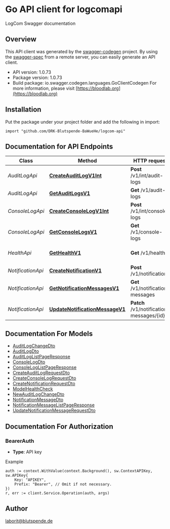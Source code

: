 # Go API client for logcomapi

LogCom Swagger documentation

## Overview
This API client was generated by the [swagger-codegen](https://github.com/swagger-api/swagger-codegen) project.  By using the [swagger-spec](https://github.com/swagger-api/swagger-spec) from a remote server, you can easily generate an API client.

- API version: 1.0.73
- Package version: 1.0.73
- Build package: io.swagger.codegen.languages.GoClientCodegen
For more information, please visit [https://bloodlab.org](https://bloodlab.org)

## Installation
Put the package under your project folder and add the following in import:
```golang
import "github.com/DRK-Blutspende-BaWueHe/logcom-api"
```

## Documentation for API Endpoints


Class | Method | HTTP request | Description
------------ | ------------- | ------------- | -------------
*AuditLogApi* | [**CreateAuditLogV1Int**](AuditLogApi.md#createauditlogv1int) | **Post** /v1/int/audit-logs | Create audit log
*AuditLogApi* | [**GetAuditLogsV1**](AuditLogApi.md#getauditlogsv1) | **Get** /v1/audit-logs | Get audit logs
*ConsoleLogApi* | [**CreateConsoleLogV1Int**](ConsoleLogApi.md#createconsolelogv1int) | **Post** /v1/int/console-logs | Create console log
*ConsoleLogApi* | [**GetConsoleLogsV1**](ConsoleLogApi.md#getconsolelogsv1) | **Get** /v1/console-logs | Get console logs
*HealthApi* | [**GetHealthV1**](HealthApi.md#gethealthv1) | **Get** /v1/health | Service health check
*NotificationApi* | [**CreateNotificationV1**](NotificationApi.md#createnotificationv1) | **Post** /v1/notifications | Create notification
*NotificationApi* | [**GetNotificationMessagesV1**](NotificationApi.md#getnotificationmessagesv1) | **Get** /v1/notification-messages | Get notification messages
*NotificationApi* | [**UpdateNotificationMessageV1**](NotificationApi.md#updatenotificationmessagev1) | **Patch** /v1/notification-messages/{id} | Update notification message


## Documentation For Models

 - [AuditLogChangeDto](AuditLogChangeDto.md)
 - [AuditLogDto](AuditLogDto.md)
 - [AuditLogListPageResponse](AuditLogListPageResponse.md)
 - [ConsoleLogDto](ConsoleLogDto.md)
 - [ConsoleLogListPageResponse](ConsoleLogListPageResponse.md)
 - [CreateAuditLogRequestDto](CreateAuditLogRequestDto.md)
 - [CreateConsoleLogRequestDto](CreateConsoleLogRequestDto.md)
 - [CreateNotificationRequestDto](CreateNotificationRequestDto.md)
 - [ModelHealthCheck](ModelHealthCheck.md)
 - [NewAuditLogChangeDto](NewAuditLogChangeDto.md)
 - [NotificationMessageDto](NotificationMessageDto.md)
 - [NotificationMessageListPageResponse](NotificationMessageListPageResponse.md)
 - [UpdateNotificationMessageRequestDto](UpdateNotificationMessageRequestDto.md)


## Documentation For Authorization

### BearerAuth
- **Type**: API key 

Example
```golang
auth := context.WithValue(context.Background(), sw.ContextAPIKey, sw.APIKey{
	Key: "APIKEY",
	Prefix: "Bearer", // Omit if not necessary.
})
r, err := client.Service.Operation(auth, args)
```

## Author

laborit@blutspende.de

